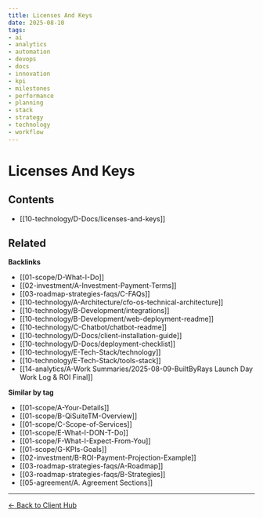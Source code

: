 ```yaml
---
title: Licenses And Keys
date: 2025-08-10
tags:
- ai
- analytics
- automation
- devops
- docs
- innovation
- kpi
- milestones
- performance
- planning
- stack
- strategy
- technology
- workflow
---
```

# Licenses And Keys

<!-- AUTO-TOC:START -->

## Contents
- [[10-technology/D-Docs/licenses-and-keys]]

<!-- AUTO-TOC:END -->


<!-- RELATED:START -->

## Related
**Backlinks**
- [[01-scope/D-What-I-Do]]
- [[02-investment/A-Investment-Payment-Terms]]
- [[03-roadmap-strategies-faqs/C-FAQs]]
- [[10-technology/A-Architecture/cfo-os-technical-architecture]]
- [[10-technology/B-Development/integrations]]
- [[10-technology/B-Development/web-deployment-readme]]
- [[10-technology/C-Chatbot/chatbot-readme]]
- [[10-technology/D-Docs/client-installation-guide]]
- [[10-technology/D-Docs/deployment-checklist]]
- [[10-technology/E-Tech-Stack/technology]]
- [[10-technology/E-Tech-Stack/tools-stack]]
- [[14-analytics/A-Work Summaries/2025-08-09-BuiltByRays Launch Day Work Log & ROI Final]]

**Similar by tag**
- [[01-scope/A-Your-Details]]
- [[01-scope/B-QiSuiteTM-Overview]]
- [[01-scope/C-Scope-of-Services]]
- [[01-scope/E-What-I-DON-T-Do]]
- [[01-scope/F-What-I-Expect-From-You]]
- [[01-scope/G-KPIs-Goals]]
- [[02-investment/B-ROI-Payment-Projection-Example]]
- [[03-roadmap-strategies-faqs/A-Roadmap]]
- [[03-roadmap-strategies-faqs/B-Strategies]]
- [[05-agreement/A. Agreement Sections]]

<!-- RELATED:END -->


---
[← Back to Client Hub](https://www.builtbyrays.com/Client-Vault/portal)